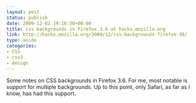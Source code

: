 ```yaml
---
layout: post
status: publish
date: 2009-12-02 19:16:50+00:00
title: css backgrounds in Firefox 3.6 at hacks.mozilla.org
link: http://hacks.mozilla.org/2009/12/css-backgrounds-firefox-36/
type: aside
categories:
- CSS
- css3
- design
---
```


Some notes on CSS backgrounds in Firefox 3.6. For me, most notable is support for multiple backgrounds. Up to this point, only Safari, as far as I know, has had this support.
